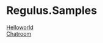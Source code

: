 # Regulus.Samples

[Helloworld](https://github.com/jiowchern/Regulus.Samples/tree/master/Helloworld)  
[Chatroom](https://github.com/jiowchern/Regulus.Samples/tree/master/Chat1)

